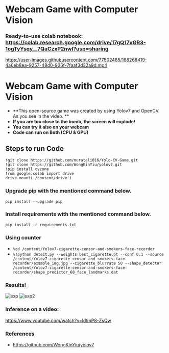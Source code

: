 # Webcam Game with Computer Vision
### Ready-to-use colab notebook: https://colab.research.google.com/drive/17gQ17vGR3-1ogTyYsqy__7QaCzxP2nwI?usp=sharing


https://user-images.githubusercontent.com/77502485/188268419-4a6eb8ea-9257-48d0-936f-7faaf3d32a9d.mp4

# Webcam Game with Computer Vision
* **This open-source game was created by using Yolov7 and OpenCV. As you see in the video. **
* **If you are too close to the bomb, the screen will explode!**
* **You can try it also on your webcam**
* **Code can run on Both (CPU & GPU)**

 
## Steps to run Code
```
!git clone https://github.com/muratali016/Yolo-CV-Game.git
!git clone https://github.com/WongKinYiu/yolov7.git
!pip install cvzone
from google.colab import drive
drive.mount('/content/drive')
```

### Upgrade pip with the mentioned command below.
``` pip install --upgrade pip ```

### Install requirements with the mentioned command below.
 ``` pip install -r requirements.txt ```

### Using counter
 * ```%cd /content/Yolov7-cigarette-censor-and-smokers-face-recorder```
* ```%!python detect.py --weights best_cigarette.pt --conf 0.1 --source /content/Yolov7-cigarette-censor-and-smokers-face-recorder/example_img.jpg --cigarette_blurrate 50 --shape_detector /content/Yolov7-cigarette-censor-and-smokers-face-recorder/shape_predictor_68_face_landmarks.dat```
 
 
### Results!
![exp](https://user-images.githubusercontent.com/77502485/187298601-c4fb2b68-5eef-4210-81a0-ea95b9cfeae1.jpg)
![exp2](https://user-images.githubusercontent.com/77502485/187298605-0975d484-8640-4525-a3bd-37af32a5ff0e.jpg)


### Inference on a video:
https://www.youtube.com/watch?v=ld9nP8-ZsQw

### References
* https://github.com/WongKinYiu/yolov7


